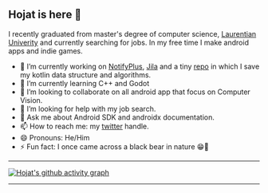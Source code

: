 ## Hojat is here 👋

I recently graduated from master's degree of computer science, <a href="https://laurentian.ca/program/computer-science">Laurentian Univerity</a> and currently searching for jobs. In my free time I make android apps and indie games.

- 🔭 I’m currently working on <a href="https://github.com/hojat72elect/Notifyplus">NotifyPlus</a>, <a href="https://github.com/hojat72elect/Jila">Jila</a> and a tiny <a href="https://github.com/hojat72elect/Kotlin_Data_Structures_Algorithms">repo</a> in which I save my kotlin data structure and algorithms.
- 🌱 I’m currently learning C++ and Godot
- 👯 I’m looking to collaborate on all android app that focus on Computer Vision.
- 🤔 I’m looking for help with my job search.
- 💬 Ask me about Android SDK and androidx documentation.
- 📫 How to reach me: my <a href="https://twitter.com/hojat_93">twitter</a> handle.
- 😄 Pronouns: He/Him
- ⚡ Fun fact: I once came across a black bear in nature 😁🐻

---------------------------------------------------------------------------------------
[![Hojat's github activity graph](https://activity-graph.herokuapp.com/graph?username=hojat72elect&theme=dracula)](https://github.com/ashutosh00710/github-readme-activity-graph)

-------------------------------------------------------------
